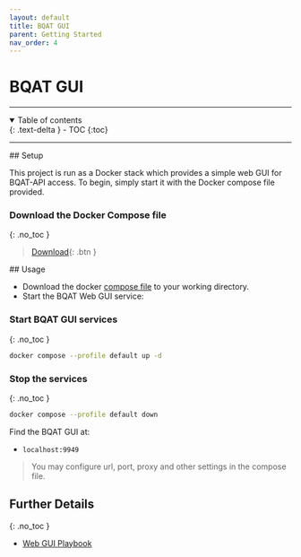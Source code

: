 ```yaml
---
layout: default
title: BQAT GUI
parent: Getting Started
nav_order: 4
---
```


# BQAT GUI

---
<details open markdown="block">
  <summary>
    Table of contents
  </summary>
  {: .text-delta }
- TOC
{:toc}
</details>

---

<a name="setup">
## Setup

This project is run as a Docker stack which provides a simple web GUI for BQAT-API access. To begin, simply start it with the Docker compose file provided. 

### Download the Docker Compose file
{: .no_toc }

> [Download](https://raw.githubusercontent.com/Biometix/bqat-gui/main/compose.yaml){: .btn }
  
<a name="usage">
## Usage

+ Download the docker [compose file](https://raw.githubusercontent.com/Biometix/bqat-gui/main/compose.yaml) to your working directory.
+ Start the BQAT Web GUI service:


### Start BQAT GUI services
{: .no_toc }
``` sh
docker compose --profile default up -d
```

### Stop the services
{: .no_toc }
``` sh
docker compose --profile default down
```

Find the BQAT GUI at:

* `localhost:9949`

> You may configure url, port, proxy and other settings in the compose file.

## Further Details
{: .no_toc }
+ [Web GUI Playbook](https://biometix.github.io/playbook/gui.html)
